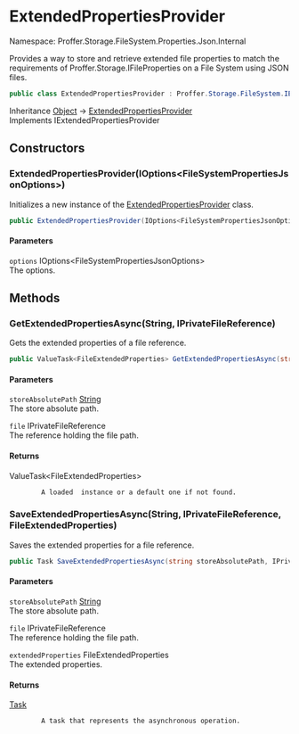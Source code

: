 # ExtendedPropertiesProvider

Namespace: Proffer.Storage.FileSystem.Properties.Json.Internal

Provides a way to store and retrieve extended file properties to match the requirements of Proffer.Storage.IFileProperties on a File System using JSON files.

```csharp
public class ExtendedPropertiesProvider : Proffer.Storage.FileSystem.IExtendedPropertiesProvider
```

Inheritance [Object](https://docs.microsoft.com/en-us/dotnet/api/system.object) → [ExtendedPropertiesProvider](./proffer.storage.filesystem.properties.json.internal.extendedpropertiesprovider)<br>
Implements IExtendedPropertiesProvider

## Constructors

### **ExtendedPropertiesProvider(IOptions&lt;FileSystemPropertiesJsonOptions&gt;)**

Initializes a new instance of the [ExtendedPropertiesProvider](./proffer.storage.filesystem.properties.json.internal.extendedpropertiesprovider) class.

```csharp
public ExtendedPropertiesProvider(IOptions<FileSystemPropertiesJsonOptions> options)
```

#### Parameters

`options` IOptions&lt;FileSystemPropertiesJsonOptions&gt;<br>
The options.

## Methods

### **GetExtendedPropertiesAsync(String, IPrivateFileReference)**

Gets the extended properties of a file reference.

```csharp
public ValueTask<FileExtendedProperties> GetExtendedPropertiesAsync(string storeAbsolutePath, IPrivateFileReference file)
```

#### Parameters

`storeAbsolutePath` [String](https://docs.microsoft.com/en-us/dotnet/api/system.string)<br>
The store absolute path.

`file` IPrivateFileReference<br>
The reference holding the file path.

#### Returns

ValueTask&lt;FileExtendedProperties&gt;<br>

            A loaded  instance or a default one if not found.

### **SaveExtendedPropertiesAsync(String, IPrivateFileReference, FileExtendedProperties)**

Saves the extended properties for a file reference.

```csharp
public Task SaveExtendedPropertiesAsync(string storeAbsolutePath, IPrivateFileReference file, FileExtendedProperties extendedProperties)
```

#### Parameters

`storeAbsolutePath` [String](https://docs.microsoft.com/en-us/dotnet/api/system.string)<br>
The store absolute path.

`file` IPrivateFileReference<br>
The reference holding the file path.

`extendedProperties` FileExtendedProperties<br>
The extended properties.

#### Returns

[Task](https://docs.microsoft.com/en-us/dotnet/api/system.threading.tasks.task)<br>

            A task that represents the asynchronous operation.

